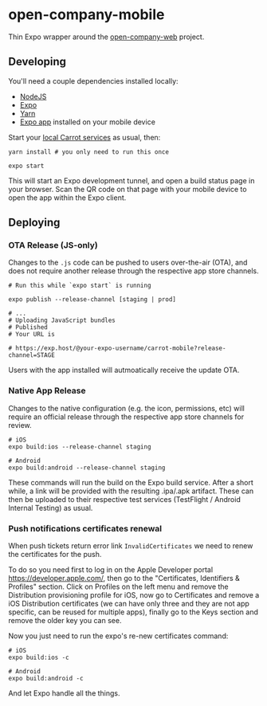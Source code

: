 # open-company-mobile

Thin Expo wrapper around the [open-company-web](https://github.com/open-company/open-company-web) project.

## Developing

You'll need a couple dependencies installed locally:

- [NodeJS](https://nodejs.org)
- [Expo](https://expo.io)
- [Yarn](https://yarnpkg.com)
- [Expo app](https://expo.io/tools) installed on your mobile device

Start your [local Carrot services](https://github.com/open-company) as usual, then:

```
yarn install # you only need to run this once

expo start
```

This will start an Expo development tunnel, and open a build status page in your browser. Scan
the QR code on that page with your mobile device to open the app within the Expo client.

## Deploying

### OTA Release (JS-only)

Changes to the `.js` code can be pushed to users over-the-air (OTA), and does not require
another release through the respective app store channels.

```
# Run this while `expo start` is running

expo publish --release-channel [staging | prod]

# ...
# Uploading JavaScript bundles
# Published
# Your URL is

# https://exp.host/@your-expo-username/carrot-mobile?release-channel=STAGE
```

Users with the app installed will autmoatically receive the update OTA.

### Native App Release

Changes to the native configuration (e.g. the icon, permissions, etc) will require an official release
through the respective app store channels for review.

```
# iOS
expo build:ios --release-channel staging

# Android
expo build:android --release-channel staging
```

These commands will run the build on the Expo build service. After a short while, a link will
be provided with the resulting .ipa/.apk artifact. These can then be uploaded to their respective
test services (TestFlight / Android Internal Testing) as usual.

### Push notifications certificates renewal

When push tickets return error link `InvalidCertificates` we need to renew the certificates for the push.

To do so you need first to log in on the Apple Developer portal https://developer.apple.com/, then go to the "Certificates, Identifiers & Profiles" section.
Click on Profiles on the left menu and remove the Distribution provisioning profile for iOS, now go to Certificates and remove a iOS Distribution certificates (we can have only three and they are not app specific, can be reused for multiple apps), finally go to the Keys section and remove the older key you can see.

Now you just need to run the expo's re-new certificates command:

```
# iOS
expo build:ios -c

# Android
expo build:android -c
```

And let Expo handle all the things.
